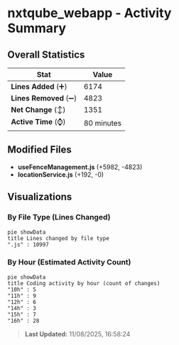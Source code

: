 # nxtqube_webapp - Activity Summary 

## Overall Statistics

| Stat                   | Value                                                             |
| ---------------------- | ----------------------------------------------------------------- |
| **Lines Added** (➕)   | 6174                                          |
| **Lines Removed** (➖) | 4823                                        |
| **Net Change** (↕)    | 1351                |
| **Active Time** (⌚)   | 80 minutes |


## Modified Files
- **useFenceManagement.js** (+5982, -4823)
- **locationService.js** (+192, -0)

## Visualizations

### By File Type (Lines Changed)

```mermaid
pie showData
title Lines changed by file type
".js" : 10997
```

### By Hour (Estimated Activity Count)

```mermaid
pie showData
title Coding activity by hour (count of changes)
"10h" : 5
"11h" : 9
"12h" : 6
"14h" : 3
"15h" : 7
"16h" : 28
```


> **Last Updated:** 11/08/2025, 16:58:24